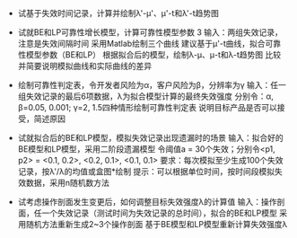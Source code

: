 - 试基于失效时间记录，计算并绘制λ'-μ'、μ'-t和λ'-t趋势图

- 试就BE和LP可靠性增长模型，计算可靠性模型参数 3
  输入：两组失效记录，注意是失效间隔时间
  采用Matlab绘制三个曲线
  建议基于μ'-t曲线，拟合可靠性模型参数（BE和LP）
  根据拟合后的模型，绘制λ-μ、μ-t和λ-t趋势图
  比较并简要说明模拟曲线和实际曲线的差异

- 绘制可靠性判定表，令开发者风险为α，客户风险为β，分辨率为γ
  输入：任一组失效记录的最后6项数据，λ为拟合模型计算的最终失效强度
  分别令：α, β=0.05, 0.001; γ=2, 1.5四种情形绘制可靠性判定表
  说明目标产品是否可以接受，简述原因

- 试就拟合后的BE和LP模型，模拟失效记录出现遗漏时的场景
  输入：拟合好的BE模型和LP模型，采用二阶段遗漏模型
  令阈值a = 30个失效；分别令<p1, p2> = <0.1, 0.2>, <0.2, 0.1>, <0.1, 0.1>
  要求：每次模拟至少生成100个失效记录，按λ'/λ的均值或盒图*绘制
  提示：可以根据单位时间，按时间段模拟失效数据，采用n随机数方法

- 试考虑操作剖面发生变更后，如何调整目标失效强度λ的计算值
  输入：操作剖面，任一个失效记录（测试时间为失效记录的总时间），拟合的BE和LP模型
  采用随机方法重新生成2~3个操作剖面
  基于BE模型和LP模型重新计算失效强度λ